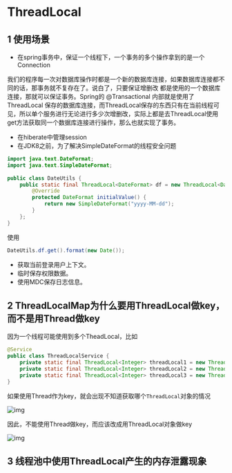 # ThreadLocal

## 1 使用场景

* 在spring事务中，保证一个线程下，一个事务的多个操作拿到的是一个Connection

我们的程序每一次对数据库操作时都是一个新的数据库连接，如果数据库连接都不同的话，那事务就不复存在了。说白了，只要保证增删改 都是使用的一个数据库连接，那就可以保证事务。Spring的 @Transactional 内部就是使用了ThreadLocal 保存的数据库连接，而ThreadLocal保存的东西只有在当前线程可见，所以单个服务进行无论进行多少次增删改，实际上都是去ThreadLocal使用get方法获取同一个数据库连接进行操作，那么也就实现了事务。

* 在hiberate中管理session
* 在JDK8之前，为了解决SimpleDateFormat的线程安全问题

```java
import java.text.DateFormat;
import java.text.SimpleDateFormat;
 
public class DateUtils {
    public static final ThreadLocal<DateFormat> df = new ThreadLocal<DateFormat>(){
        @Override
        protected DateFormat initialValue() {
            return new SimpleDateFormat("yyyy-MM-dd");
        }
    };
}
```

使用

```java
DateUtils.df.get().format(new Date());
```

* 获取当前登录用户上下文。
* 临时保存权限数据。
* 使用MDC保存日志信息。

## 2 ThreadLocalMap为什么要用ThreadLocal做key，而不是用Thread做key

因为一个线程可能使用到多个TheadLocal，比如

```java
@Service
public class ThreadLocalService {
    private static final ThreadLocal<Integer> threadLocal1 = new ThreadLocal<>();
    private static final ThreadLocal<Integer> threadLocal2 = new ThreadLocal<>();
    private static final ThreadLocal<Integer> threadLocal3 = new ThreadLocal<>();
}
```

如果使用Thread作为key，就会出现不知道获取哪个`ThreadLocal`对象的情况

![img](https://pica.zhimg.com/v2-e8caa1dce1c39fcdd47d36c9d56c9093_r.jpg?source=1940ef5c)

因此，不能使用Thread做key，而应该改成用ThreadLocal对象做key

![img](https://picx.zhimg.com/v2-23b16c71499d3fbc76bf2083c2058d8f_r.jpg?source=1940ef5c)

## 3 线程池中使用ThreadLocal产生的内存泄露现象